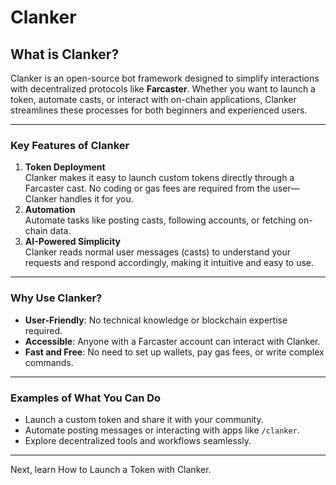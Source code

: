 # Clanker

## What is Clanker?

Clanker is an open-source bot framework designed to simplify interactions with decentralized protocols like **Farcaster**. Whether you want to launch a token, automate casts, or interact with on-chain applications, Clanker streamlines these processes for both beginners and experienced users.

***

### Key Features of Clanker

1. **Token Deployment**\
   Clanker makes it easy to launch custom tokens directly through a Farcaster cast. No coding or gas fees are required from the user—Clanker handles it for you.
2. **Automation**\
   Automate tasks like posting casts, following accounts, or fetching on-chain data.
3. **AI-Powered Simplicity**\
   Clanker reads normal user messages (casts) to understand your requests and respond accordingly, making it intuitive and easy to use.

***

### Why Use Clanker?

* **User-Friendly**: No technical knowledge or blockchain expertise required.
* **Accessible**: Anyone with a Farcaster account can interact with Clanker.
* **Fast and Free**: No need to set up wallets, pay gas fees, or write complex commands.

***

### Examples of What You Can Do

* Launch a custom token and share it with your community.
* Automate posting messages or interacting with apps like `/clanker`.
* Explore decentralized tools and workflows seamlessly.

***

Next, learn How to Launch a Token with Clanker.
